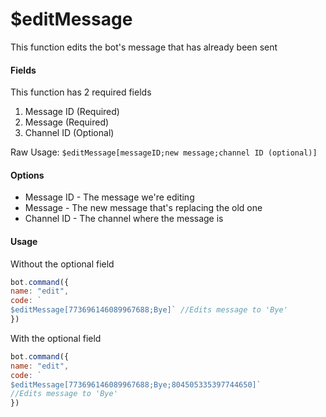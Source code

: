 # $editMessage

This function edits the bot's message that has already been sent

#### Fields

This function has 2 required fields

1. Message ID \(Required\)
2. Message \(Required\)
3. Channel ID \(Optional\)

Raw Usage: `$editMessage[messageID;new message;channel ID (optional)]`

#### Options

* Message ID - The message we're editing
* Message - The new message that's replacing the old one
* Channel ID - The channel where the message is

#### Usage

Without the optional field

```javascript
bot.command({
name: "edit", 
code: `
$editMessage[773696146089967688;Bye]` //Edits message to 'Bye' 
})
```

With the optional field

```javascript
bot.command({
name: "edit", 
code: `
$editMessage[773696146089967688;Bye;804505335397744650]` 
//Edits message to 'Bye' 
})
```

